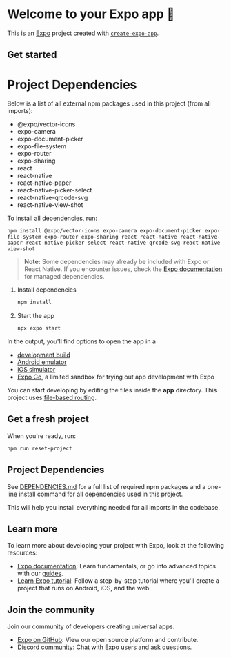 # Welcome to your Expo app 👋

This is an [Expo](https://expo.dev) project created with [`create-expo-app`](https://www.npmjs.com/package/create-expo-app).

## Get started
  # Project Dependencies

Below is a list of all external npm packages used in this project (from all imports):

- @expo/vector-icons
- expo-camera
- expo-document-picker
- expo-file-system
- expo-router
- expo-sharing
- react
- react-native
- react-native-paper
- react-native-picker-select
- react-native-qrcode-svg
- react-native-view-shot

To install all dependencies, run:

```
npm install @expo/vector-icons expo-camera expo-document-picker expo-file-system expo-router expo-sharing react react-native react-native-paper react-native-picker-select react-native-qrcode-svg react-native-view-shot
```

> **Note:** Some dependencies may already be included with Expo or React Native. If you encounter issues, check the [Expo documentation](https://docs.expo.dev/) for managed dependencies.

1. Install dependencies

   ```bash
   npm install
   ```

2. Start the app

   ```bash
   npx expo start
   ```

In the output, you'll find options to open the app in a

- [development build](https://docs.expo.dev/develop/development-builds/introduction/)
- [Android emulator](https://docs.expo.dev/workflow/android-studio-emulator/)
- [iOS simulator](https://docs.expo.dev/workflow/ios-simulator/)
- [Expo Go](https://expo.dev/go), a limited sandbox for trying out app development with Expo

You can start developing by editing the files inside the **app** directory. This project uses [file-based routing](https://docs.expo.dev/router/introduction).

## Get a fresh project

When you're ready, run:

```bash
npm run reset-project
```


## Project Dependencies

See [DEPENDENCIES.md](./DEPENDENCIES.md) for a full list of required npm packages and a one-line install command for all dependencies used in this project.

This will help you install everything needed for all imports in the codebase.

## Learn more

To learn more about developing your project with Expo, look at the following resources:

- [Expo documentation](https://docs.expo.dev/): Learn fundamentals, or go into advanced topics with our [guides](https://docs.expo.dev/guides).
- [Learn Expo tutorial](https://docs.expo.dev/tutorial/introduction/): Follow a step-by-step tutorial where you'll create a project that runs on Android, iOS, and the web.

## Join the community

Join our community of developers creating universal apps.

- [Expo on GitHub](https://github.com/expo/expo): View our open source platform and contribute.
- [Discord community](https://chat.expo.dev): Chat with Expo users and ask questions.
